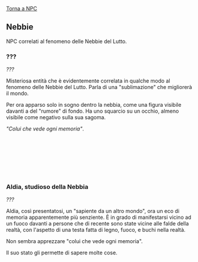 [Torna a NPC](../npc)

## Nebbie

NPC correlati al fenomeno delle Nebbie del Lutto.

<h3 id="colui-che-vede">???</h3>

<div style="width: 50%; background-image: url('https://i.imgur.com/DiX1dUq.jpg');    background-position: top;   background-size: 100%;" class="portrait"> <a href="https://i.imgur.com/DiX1dUq.jpg" class="fill-div"></a></div>

*???*

Misteriosa entità che è evidentemente correlata in qualche modo al fenomeno delle Nebbie del Lutto. Parla di una "sublimazione" che migliorerà il mondo.

Per ora apparso solo in sogno dentro la nebbia, come una figura visibile davanti a del "rumore" di fondo. Ha uno squarcio su un occhio, almeno visibile come negativo sulla sua sagoma.

*"Colui che vede ogni memoria"*.

<br>
<br>
<br>
<br>
<br>
<br>

### Aldia, studioso della Nebbia

<div style="width: 33%; background-image: url('https://i.imgur.com/DhQalMW.png');    background-position: top 0 left -95px;   background-size: 170%;" class="portrait"> <a href="https://i.imgur.com/DhQalMW.png" class="fill-div"></a></div>

*???*

Aldia, così presentatosi, un "sapiente da un altro mondo", ora un eco di memoria apparentemente più senziente. È in grado di manifestarsi vicino ad un fuoco davanti a persone che di recente sono state vicine alle falde della realtà, con l'aspetto di una testa fatta di legno, fuoco, e buchi nella realtà.

Non sembra apprezzare "colui che vede ogni memoria".

Il suo stato gli permette di sapere molte cose.